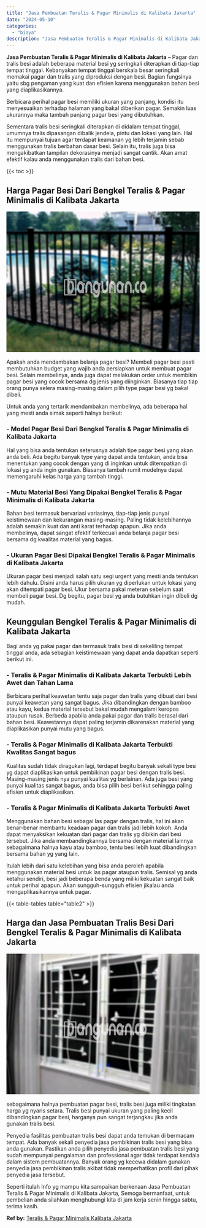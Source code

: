 ```yaml
---
title: "Jasa Pembuatan Teralis & Pagar Minimalis di Kalibata Jakarta"
date: "2024-05-10"
categories: 
  - "biaya"
description: "Jasa Pembuatan Teralis & Pagar Minimalis di Kalibata Jakarta. Seperti itulah Info yg mampu kita sampaikan berkenaan Jasa Pembuatan Teralis & Pagar Minimalis..."
---
```


**Jasa Pembuatan Teralis & Pagar Minimalis di Kalibata Jakarta** – Pagar dan tralis besi adalah beberapa material besi yg seringkali diterapkan di tiap-tiap tempat tinggal. Kebanyakan tempat tinggal berskala besar seringkali memakai pagar dan tralis yang diproduksi dengan besi. Bagian fungsinya yaitu sbg pengaman yang kuat dan efisien karena menggunakan bahan besi yang diaplikasikannya.

Berbicara perihal pagar besi memiliki ukuran yang panjang, kondisi itu menyesuaikan terhadap halaman yang bakal diberikan pagar. Semakin luas ukurannya maka tambah panjang pagar besi yang dibutuhkan.

Sementara tralis besi seringkali diterapkan di didalam tempat tinggal, umumnya tralis dipasangan dibalik jendela, pintu dan lokasi yang lain. Hal itu mempunyai tujuan agar terdapat keamanan yg lebih terjamin sebab menggunakan tralis berbahan dasar besi. Selain itu, tralis juga bisa mengakibatkan tampilan dekorasinya menjadi sangat cantik. Akan amat efektif kalau anda menggunakan tralis dari bahan besi.

{{< toc >}}

## Harga Pagar Besi Dari Bengkel Teralis & Pagar Minimalis di Kalibata Jakarta

![Jasa Pembuatan Teralis & Pagar Minimalis di Kalibata Jakarta](/images/pagar-minimalis-murah-04.png)

Apakah anda mendambakan belanja pagar besi? Membeli pagar besi pasti membutuhkan budget yang wajib anda persiapkan untuk membuat pagar besi. Selain membelinya, anda juga dapat melakukan order untuk membikin pagar besi yang cocok bersama dg jenis yang diinginkan. Biasanya tiap tiap orang punya selera masing-masing dalam pilih type pagar besi yg bakal dibeli.

Untuk anda yang tertarik mendambakan membelinya, ada beberapa hal yang mesti anda simak seperti halnya berikut:
### \- Model Pagar Besi Dari Bengkel Teralis & Pagar Minimalis di Kalibata Jakarta

Hal yang bisa anda tentukan seterusnya adalah tipe pagar besi yang akan anda beli. Ada begitu banyak type yang dapat anda tentukan, anda bisa menentukan yang cocok dengan yang di inginkan untuk ditempatkan di lokasi yg anda ingin gunakan. Biasanya tambah rumit modelnya dapat memengaruhi kelas harga yang tambah tinggi.

### \- Mutu Material Besi Yang Dipakai Bengkel Teralis & Pagar Minimalis di Kalibata Jakarta

Bahan besi termasuk bervariasi variasinya, tiap-tiap jenis punyai keistimewaan dan kekurangan masing-masing. Paling tidak kelebihannya adalah semakin kuat dan anti karat terhadap apapun. Jika anda membelinya, dapat sangat efektif terkecuali anda belanja pagar besi bersama dg kwalitas material yang bagus.

### \- Ukuran Pagar Besi Dipakai Bengkel Teralis & Pagar Minimalis di Kalibata Jakarta

Ukuran pagar besi menjadi salah satu segi urgent yang mesti anda tentukan lebih dahulu. Disini anda harus pilih ukuran yg diperlukan untuk lokasi yang akan ditempati pagar besi. Ukur bersama pakai meteran sebelum saat membeli pagar besi. Dg begitu, pagar besi yg anda butuhkan ingin dibeli dg mudah.

## Keunggulan Bengkel Teralis & Pagar Minimalis di Kalibata Jakarta

Bagi anda yg pakai pagar dan termasuk tralis besi di sekeliling tempat tinggal anda, ada sebagian keistimewaan yang dapat anda dapatkan seperti berikut ini.

### \- Teralis & Pagar Minimalis di Kalibata Jakarta Terbukti Lebih Awet dan Tahan Lama

Berbicara perihal keawetan tentu saja pagar dan tralis yang dibuat dari besi punyai keawetan yang sangat bagus. Jika dibandingkan dengan bamboo atau kayu, kedua material tersebut bakal mudah mengalami keropos ataupun rusak. Berbeda apabila anda pakai pagar dan tralis berasal dari bahan besi. Keawetannya dapat paling terjamin dikarenakan material yang diaplikasikan punyai mutu yang bagus.

### \- Teralis & Pagar Minimalis di Kalibata Jakarta Terbukti Kwalitas Sangat bagus

Kualitas sudah tidak diragukan lagi, terdapat begitu banyak sekali type besi yg dapat diaplikasikan untuk pembikinan pagar besi dengan tralis besi. Masing-masing jenis nya punyai kualitas yg berlainan. Ada juga besi yang punyai kualitas sangat bagus, anda bisa pilih besi berikut sehingga paling efisien untuk diaplikasikan.

### \- Teralis & Pagar Minimalis di Kalibata Jakarta Terbukti Awet

Menggunakan bahan besi sebagai las pagar dengan tralis, hal ini akan benar-benar membantu keadaan pagar dan tralis jadi lebih kokoh. Anda dapat menyaksikan kekuatan dari pagar dan tralis yg dibikin dari besi tersebut. Jika anda membandingkannya bersama dengan material lainnya sebagaimana halnya kayu atau bamboo, tentu besi lebih kuat dibandingkan bersama bahan yg yang lain.

Itulah lebih dari satu kelebihan yang bisa anda peroleh apabila menggunakan material besi untuk las pagar ataupun tralis. Semisal yg anda ketahui sendiri, besi jadi beberapa benda yang miliki kekuatan sangat baik untuk perihal apapun. Akan sungguh-sungguh efisien jikalau anda mengaplikasikannya untuk pagar.

{{< table-tables table="table2" >}}

## Harga dan Jasa Pembuatan Tralis Besi Dari Bengkel Teralis & Pagar Minimalis di Kalibata Jakarta

![Jasa Pembuatan Teralis & Pagar Minimalis di Kalibata Jakarta](/images/teralis-minimalis-murah-21.png)

sebagaimana halnya pembuatan pagar besi, tralis besi juga miliki tingkatan harga yg nyaris setara. Tralis besi punyai ukuran yang paling kecil dibandingkan pagar besi, harganya pun sangat terjangkau jika anda gunakan tralis besi.

Penyedia fasilitas pembuatan tralis besi dapat anda temukan di bermacam tempat. Ada banyak sekali penyedia jasa pembikinan tralis besi yang bisa anda gunakan. Pastikan anda pilih penyedia jasa pembuatan tralis besi yang sudah mempunyai pengalaman dan professional agar tidak terdapat kendala dalam sistem pembuatannya. Banyak orang yg kecewa didalam gunakan penyedia jasa pembikinan tralis akibat tidak memperhatikan profil dari pihak penyedia jasa tersebut.

Seperti itulah Info yg mampu kita sampaikan berkenaan Jasa Pembuatan Teralis & Pagar Minimalis di Kalibata Jakarta, Semoga bermanfaat, untuk pembelian anda silahkan menghubungi kita di jam kerja senin hingga sabtu, terima kasih.

**Ref by:** [Teralis & Pagar Minimalis Kalibata Jakarta](https://id.wikipedia.org/wiki/Teralis)
